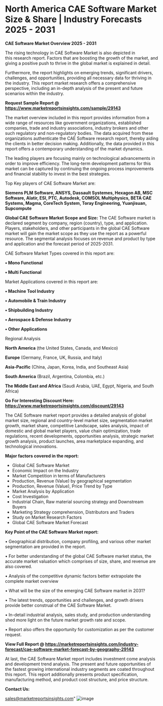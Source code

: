 # North America CAE Software Market Size & Share | Industry Forecasts 2025 - 2031

<Strong> CAE Software Market Overview 2025 - 2031</strong>

The rising technology in CAE Software Market is also depicted in this research report. Factors that are boosting the growth of the market, and giving a positive push to thrive in the global market is explained in detail.

Furthermore, the report highlights on emerging trends, significant drivers, challenges, and opportunities, providing all necessary data for thriving in the industry. This report market research offers a comprehensive perspective, including an in-depth analysis of the present and future scenarios within the industry.

<strong>Request Sample Report @ <a href=https://www.marketreportsinsights.com/sample/29143>https://www.marketreportsinsights.com/sample/29143</a></strong>

The market overview included in this report provides information from a wide range of resources like government organizations, established companies, trade and industry associations, industry brokers and other such regulatory and non-regulatory bodies. The data acquired from these organizations authenticate the CAE Software research report, thereby aiding the clients in better decision making. Additionally, the data provided in this report offers a contemporary understanding of the market dynamics.

The leading players are focusing mainly on technological advancements in order to improve efficiency. The long-term development patterns for this market can be captured by continuing the ongoing process improvements and financial stability to invest in the best strategies.

Top Key players of CAE Software Market are:

<strong>Siemens PLM Software, ANSYS, Dassault Systemes, Hexagon AB, MSC Software, Alatir, ESI, PTC, Autodesk, COMSOL Multiphysics, BETA CAE Systems, Magma, CoreTech System, Toray Engineering, Yuanjisuan, Supcompute</strong>

<strong><b>Global CAE Software Market Scope and Size:</b></strong>
The CAE Software market is declared segment by company, region (country), type, and application. Players, stakeholders, and other participants in the global CAE Software market will gain the market scope as they use the report as a powerful resource. The segmental analysis focuses on revenue and product by type and application and the forecast period of 2025-2031.

CAE Software Market Types covered in this report are:

<strong>• Mono Functional

• Multi Functional</strong>

Market Applications covered in this report are:

<strong>• Machine Tool Industry

• Automobile & Train Industry

• Shipbuilding Industry

• Aerospace & Defense Industry

• Other Applications</strong> 

Regional Analysis

<strong>North America</strong> (the United States, Canada, and Mexico)

<strong>Europe</strong> (Germany, France, UK, Russia, and Italy)

<strong>Asia-Pacific</strong> (China, Japan, Korea, India, and Southeast Asia)

<strong>South America</strong> (Brazil, Argentina, Colombia, etc.)

<strong>The Middle East and Africa</strong> (Saudi Arabia, UAE, Egypt, Nigeria, and South Africa)

<strong>Go For Interesting Discount Here: <a href=https://www.marketreportsinsights.com/discount/29143>https://www.marketreportsinsights.com/discount/29143</a></strong>

The CAE Software market report provides a detailed analysis of global market size, regional and country-level market size, segmentation market growth, market share, competitive Landscape, sales analysis, impact of domestic and global market players, value chain optimization, trade regulations, recent developments, opportunities analysis, strategic market growth analysis, product launches, area marketplace expanding, and technological innovations.

<strong><b>Major factors covered in the report:</b></strong>
<ul>
  <li>Global CAE Software Market </li>
  <li>Economic Impact on the Industry</li>
  <li>Market Competition in terms of Manufacturers</li>
  <li>Production, Revenue (Value) by geographical segmentation</li>
  <li>Production, Revenue (Value), Price Trend by Type</li>
  <li>Market Analysis by Application</li>
  <li>Cost Investigation</li>
  <li>Industrial Chain, Raw material sourcing strategy and Downstream Buyers</li>
  <li>Marketing Strategy comprehension, Distributors and Traders</li>
  <li>Study on Market Research Factors</li>
  <li>Global CAE Software Market Forecast</li>
</ul>

<strong><b>Key Point of the CAE Software Market report:</b></strong>

• Geographical distribution, company profiling, and various other market segmentation are provided in the report.

• For better understanding of the global CAE Software market status, the accurate market valuation which comprises of size, share, and revenue are also covered.

• Analysis of the competitive dynamic factors better extrapolate the complete market overview

• What will be the size of the emerging CAE Software market in 2031?

• The latest trends, opportunities and challenges, and growth drivers provide better construal of the CAE Software Market.

• In-detail industrial analysis, sales study, and production understanding shed more light on the future market growth rate and scope.

• Report also offers the opportunity for customization as per the customer request.

<strong><b>View Full Report @ <a href=https://marketreportsinsights.com/industry-forecast/cae-software-market-forecast-by-geography-29143>https://marketreportsinsights.com/industry-forecast/cae-software-market-forecast-by-geography-29143</a></b></strong>


At last, the CAE Software Market report includes investment come analysis and development trend analysis. The present and future opportunities of the fastest growing international industry segments are coated throughout this report. This report additionally presents product specification, manufacturing method, and product cost structure, and price structure.

<strong>Contact Us:</strong>

sales@marketreportsinsights.com"
![image](https://github.com/user-attachments/assets/5514529b-c3c5-40b3-bcf9-02a5d072f1ed)
